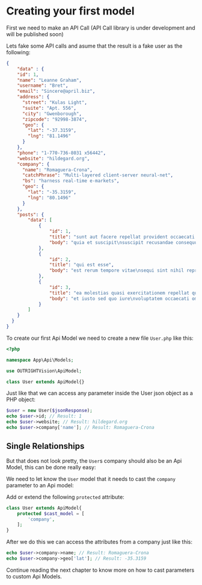 # Creating your first model
First we need to make an API Call (API Call library is under development and will be published soon)

Lets fake some API calls and asume that the result is a fake user as the following:

```json
{
    "data" : {
    "id": 1,
    "name": "Leanne Graham",
    "username": "Bret",
    "email": "Sincere@april.biz",
    "address": {
      "street": "Kulas Light",
      "suite": "Apt. 556",
      "city": "Gwenborough",
      "zipcode": "92998-3874",
      "geo": {
        "lat": "-37.3159",
        "lng": "81.1496"
      }
    },
    "phone": "1-770-736-8031 x56442",
    "website": "hildegard.org",
    "company": {
      "name": "Romaguera-Crona",
      "catchPhrase": "Multi-layered client-server neural-net",
      "bs": "harness real-time e-markets",
      "geo": {
        "lat": "-35.3159",
        "lng": "80.1496"
      }
    },
    "posts": {
        "data": [
            {
                "id": 1,
                "title": "sunt aut facere repellat provident occaecati excepturi optio reprehenderit",
                "body": "quia et suscipit\nsuscipit recusandae consequuntur expedita et cum\nreprehenderit molestiae ut ut quas totam\nnostrum rerum est autem sunt rem eveniet architecto"
            },
            {
                "id": 2,
                "title": "qui est esse",
                "body": "est rerum tempore vitae\nsequi sint nihil reprehenderit dolor beatae ea dolores neque\nfugiat blanditiis voluptate porro vel nihil molestiae ut reiciendis\nqui aperiam non debitis possimus qui neque nisi nulla"
            },
            {
                "id": 3,
                "title": "ea molestias quasi exercitationem repellat qui ipsa sit aut",
                "body": "et iusto sed quo iure\nvoluptatem occaecati omnis eligendi aut ad\nvoluptatem doloribus vel accusantium quis pariatur\nmolestiae porro eius odio et labore et velit aut"
            }
        ]
    }
  }
}
```

To create our first Api Model we need to create a new file `User.php` like this:

```php
<?php

namespace App\Api\Models;

use OUTRIGHTVision\ApiModel;

class User extends ApiModel{}
```

Just like that we can access any parameter inside the User json object as a PHP object:

```PHP
$user = new User($jsonResponse);
echo $user->id; // Result: 1
echo $user->website; // Result: hildegard.org
echo $user->company['name']; // Result: Romaguera-Crona
```

## Single Relationships
But that does not look pretty, the `User`s company should also be an Api Model, this can be done really easy:

We need to let know the `User` model that it needs to cast the `company` parameter to an Api model:

Add or extend the following `protected` attribute:
```php
class User extends ApiModel{
    protected $cast_model = [
        'company',
    ];
}
```

After we do this we can access the attributes from a company just like this:

```php
echo $user->company->name; // Result: Romaguera-Crona
echo $user->company->geo['lat']; // Result: -35.3159
```

Continue reading the next chapter to know more on how to cast parameters to custom Api Models.
